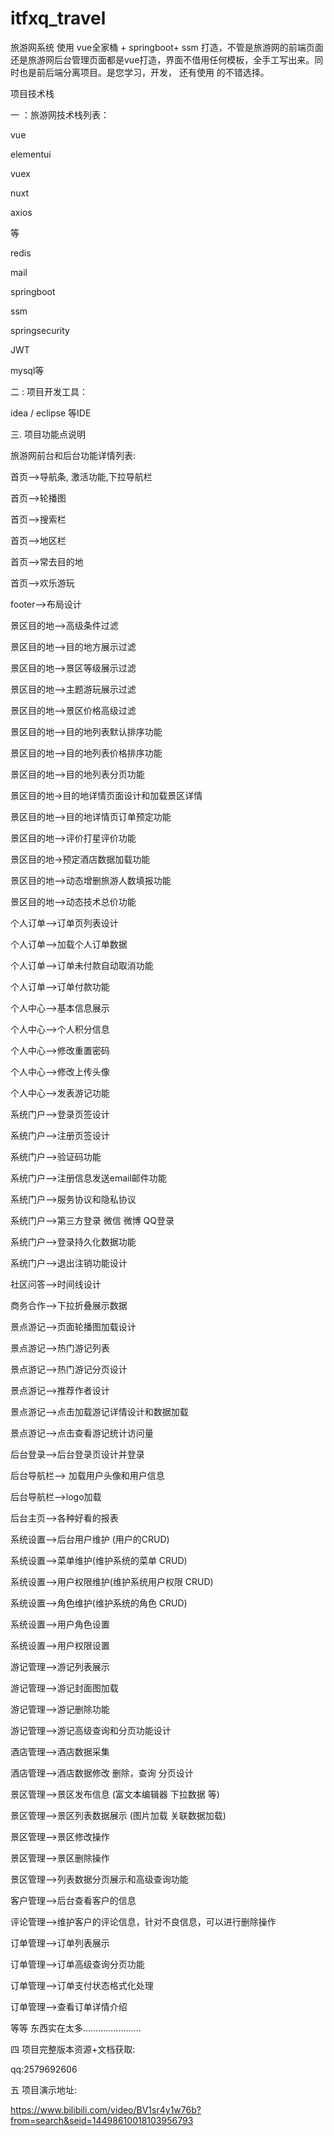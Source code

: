 # itfxq_travel
旅游网系统 使用 vue全家桶 + springboot+ ssm 打造，不管是旅游网的前端页面 还是旅游网后台管理页面都是vue打造，界面不借用任何模板，全手工写出来。同时也是前后端分离项目。是您学习，开发， 还有使用 的不错选择。

项目技术栈



一 ：旅游网技术栈列表：



vue

elementui

vuex

nuxt

axios

等



redis

mail

springboot

ssm

springsecurity

JWT

mysql等



二 : 项目开发工具：



idea / eclipse 等IDE





三. 项目功能点说明



旅游网前台和后台功能详情列表:



首页-->导航条, 激活功能,下拉导航栏

首页-->轮播图

首页-->搜索栏

首页-->地区栏

首页-->常去目的地

首页-->欢乐游玩

footer-->布局设计

景区目的地-->高级条件过滤

景区目的地-->目的地方展示过滤

景区目的地-->景区等级展示过滤

景区目的地-->主题游玩展示过滤

景区目的地-->景区价格高级过滤

景区目的地-->目的地列表默认排序功能

景区目的地-->目的地列表价格排序功能

景区目的地-->目的地列表分页功能

景区目的地->目的地详情页面设计和加载景区详情

景区目的地-->目的地详情页订单预定功能

景区目的地-->评价打星评价功能

景区目的地->预定酒店数据加载功能

景区目的地-->动态增删旅游人数填报功能

景区目的地-->动态技术总价功能

个人订单-->订单页列表设计

个人订单-->加载个人订单数据

个人订单-->订单未付款自动取消功能

个人订单-->订单付款功能

个人中心-->基本信息展示

个人中心-->个人积分信息

个人中心-->修改重置密码

个人中心-->修改上传头像

个人中心-->发表游记功能

系统门户-->登录页签设计

系统门户-->注册页签设计

系统门户-->验证码功能

系统门户-->注册信息发送email邮件功能

系统门户-->服务协议和隐私协议

系统门户-->第三方登录 微信 微博 QQ登录

系统门户-->登录持久化数据功能

系统门户-->退出注销功能设计

社区问答-->时间线设计

商务合作-->下拉折叠展示数据

景点游记-->页面轮播图加载设计

景点游记-->热门游记列表

景点游记-->热门游记分页设计

景点游记-->推荐作者设计

景点游记-->点击加载游记详情设计和数据加载

景点游记-->点击查看游记统计访问量

后台登录-->后台登录页设计并登录

后台导航栏--> 加载用户头像和用户信息

后台导航栏-->logo加载

后台主页-->各种好看的报表

系统设置-->后台用户维护 (用户的CRUD)

系统设置-->菜单维护(维护系统的菜单 CRUD)

系统设置-->用户权限维护(维护系统用户权限 CRUD)

系统设置-->角色维护(维护系统的角色 CRUD)

系统设置-->用户角色设置

系统设置-->用户权限设置

游记管理-->游记列表展示

游记管理-->游记封面图加载

游记管理-->游记删除功能

游记管理-->游记高级查询和分页功能设计

酒店管理-->酒店数据采集

酒店管理-->酒店数据修改 删除，查询 分页设计

景区管理-->景区发布信息 (富文本编辑器 下拉数据 等)

景区管理-->景区列表数据展示 (图片加载 关联数据加载)

景区管理-->景区修改操作

景区管理-->景区删除操作

景区管理-->列表数据分页展示和高级查询功能

客户管理-->后台查看客户的信息

评论管理-->维护客户的评论信息，针对不良信息，可以进行删除操作

订单管理-->订单列表展示

订单管理-->订单高级查询分页功能

订单管理-->订单支付状态格式化处理

订单管理-->查看订单详情介绍

等等 东西实在太多.......................

四 项目完整版本资源+文档获取:

qq:2579692606 

五 项目演示地址:

https://www.bilibili.com/video/BV1sr4y1w76b?from=search&seid=14498610018103956793



